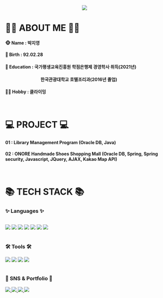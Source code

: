 <div align=center>
	<img src="https://capsule-render.vercel.app/api?type=waving&color=auto&height=200&section=header&text=Jiyoung's%20Profile!&fontSize=90" />	
</div>

<div align=left>
	<h1> 👩‍💻 ABOUT ME 👩‍💻 </h1>
	<h4> 🐵 Name : 박지영
	<h4> 🍰 Birth : 92.02.28
	<h4> 🏫 Education : 국가평생교육진흥원 학점은행제 경영학사 취득(2021년)
	<h4>　　　　　　　　한국관광대학교 호텔조리과(2016년 졸업)
	<h4> 🧗‍♀️ Hobby : 클라이밍
</div>
<br>
<div align=left>
	<h1> 💻 PROJECT 💻 </h1>
	<h4> 01 : Library Management Program (Oracle DB, Java)
	<h4> 02 : ONORE Handmade Shoes Shopping Mall (Oracle DB, Spring, Spring security, Javascript, JQuery, AJAX, Kakao Map API) 
</div>
<br>
<div align=left>
	<h1 bold="weight">📚 TECH STACK 📚</h1>
	<h3>✨ Languages ✨
</div>
<br>
<div align="left">
	<img src="https://img.shields.io/badge/Java-007396?style=flat&logo=Conda-Forge&logoColor=white" />
	<img src="https://img.shields.io/badge/HTML5-E34F26?style=flat&logo=HTML5&logoColor=white" />
	<img src="https://img.shields.io/badge/CSS3-1572B6?style=flat&logo=CSS3&logoColor=white" />
	<img src="https://img.shields.io/badge/JavaScript-F7DF1E?style=flat&logo=JavaScript&logoColor=white" />
	<img src="https://img.shields.io/badge/jQuery-0769AD?style=flat&logo=jQuery&logoColor=white" />
	<img src="https://img.shields.io/badge/Spring-6DB33F?style=flat&logo=Spring&logoColor=white" />
	<img src="https://img.shields.io/badge/Oracle%20SQL-F80000?style=flat&logo=Oracle&logoColor=white" />
</div>
<br>
<div align=left>
	<h3>🛠 Tools 🛠
</div>
<div align=left>
	<img src="https://img.shields.io/badge/Eclipse%20IDE-2C2255?style=flat&logo=EclipseIDE&logoColor=white" />
	<img src="https://img.shields.io/badge/Visual%20Studio%20Code-007ACC?style=flat&logo=VisualStudioCode&logoColor=white" />
	<img src="https://img.shields.io/badge/Tomcat-F8DC75?style=flat&logo=ApacheTomcat&logoColor=white" />
	<img src="https://img.shields.io/badge/GitHub-181717?style=flat&logo=GitHub&logoColor=white" />
</div>
<br>
<div align=left>
	<h3>🎨 SNS & Portfolio 🎨
</div>
<div align=left>
	<a href="#">
		<img src="https://img.shields.io/badge/Portfolio-FF3633?style=flat&logo=Micro.blog&logoColor=white" />
	</a>
	<a href="#">
		<img src="https://img.shields.io/badge/Blog-FF9800?style=flat&logo=Blogger&logoColor=white" />
	</a>
	<a href="mailto:#">
		<img src="https://img.shields.io/badge/Mail-30B980?style=flat&logo=Gmail&logoColor=white" />
	</a>
	<a href="#">
		<img src="https://img.shields.io/badge/Notion-000000?style=flat&logo=Notion&logoColor=white" />
	</a>
	<br>
</div>

